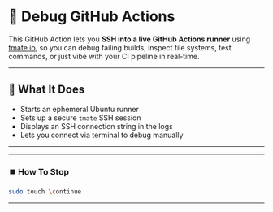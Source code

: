 # 🔧 Debug GitHub Actions

This GitHub Action lets you **SSH into a live GitHub Actions runner** using [tmate.io](https://tmate.io), so you can debug failing builds, inspect file systems, test commands, or just vibe with your CI pipeline in real-time.

---

## 🚀 What It Does

- Starts an ephemeral Ubuntu runner
- Sets up a secure `tmate` SSH session
- Displays an SSH connection string in the logs
- Lets you connect via terminal to debug manually

---

---

### ⏹️ How To Stop

```bash
sudo touch \continue
```

---
